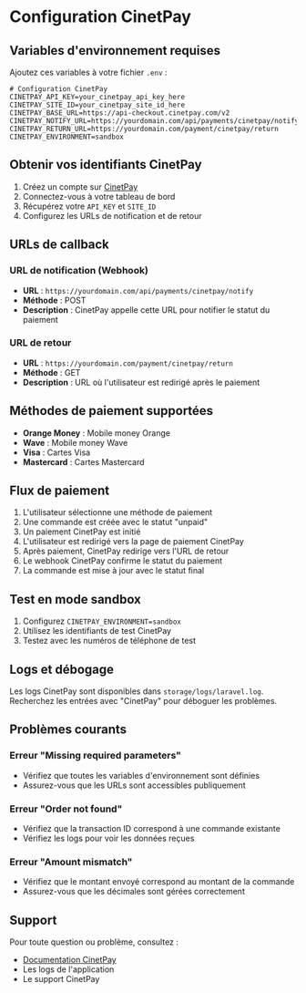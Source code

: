 # Configuration CinetPay

## Variables d'environnement requises

Ajoutez ces variables à votre fichier `.env` :

```env
# Configuration CinetPay
CINETPAY_API_KEY=your_cinetpay_api_key_here
CINETPAY_SITE_ID=your_cinetpay_site_id_here
CINETPAY_BASE_URL=https://api-checkout.cinetpay.com/v2
CINETPAY_NOTIFY_URL=https://yourdomain.com/api/payments/cinetpay/notify
CINETPAY_RETURN_URL=https://yourdomain.com/payment/cinetpay/return
CINETPAY_ENVIRONMENT=sandbox
```

## Obtenir vos identifiants CinetPay

1. Créez un compte sur [CinetPay](https://www.cinetpay.com/)
2. Connectez-vous à votre tableau de bord
3. Récupérez votre `API_KEY` et `SITE_ID`
4. Configurez les URLs de notification et de retour

## URLs de callback

### URL de notification (Webhook)
- **URL** : `https://yourdomain.com/api/payments/cinetpay/notify`
- **Méthode** : POST
- **Description** : CinetPay appelle cette URL pour notifier le statut du paiement

### URL de retour
- **URL** : `https://yourdomain.com/payment/cinetpay/return`
- **Méthode** : GET
- **Description** : URL où l'utilisateur est redirigé après le paiement

## Méthodes de paiement supportées

- **Orange Money** : Mobile money Orange
- **Wave** : Mobile money Wave
- **Visa** : Cartes Visa
- **Mastercard** : Cartes Mastercard

## Flux de paiement

1. L'utilisateur sélectionne une méthode de paiement
2. Une commande est créée avec le statut "unpaid"
3. Un paiement CinetPay est initié
4. L'utilisateur est redirigé vers la page de paiement CinetPay
5. Après paiement, CinetPay redirige vers l'URL de retour
6. Le webhook CinetPay confirme le statut du paiement
7. La commande est mise à jour avec le statut final

## Test en mode sandbox

1. Configurez `CINETPAY_ENVIRONMENT=sandbox`
2. Utilisez les identifiants de test CinetPay
3. Testez avec les numéros de téléphone de test

## Logs et débogage

Les logs CinetPay sont disponibles dans `storage/logs/laravel.log`. Recherchez les entrées avec "CinetPay" pour déboguer les problèmes.

## Problèmes courants

### Erreur "Missing required parameters"
- Vérifiez que toutes les variables d'environnement sont définies
- Assurez-vous que les URLs sont accessibles publiquement

### Erreur "Order not found"
- Vérifiez que la transaction ID correspond à une commande existante
- Vérifiez les logs pour voir les données reçues

### Erreur "Amount mismatch"
- Vérifiez que le montant envoyé correspond au montant de la commande
- Assurez-vous que les décimales sont gérées correctement

## Support

Pour toute question ou problème, consultez :
- [Documentation CinetPay](https://doc.cinetpay.com/)
- Les logs de l'application
- Le support CinetPay

